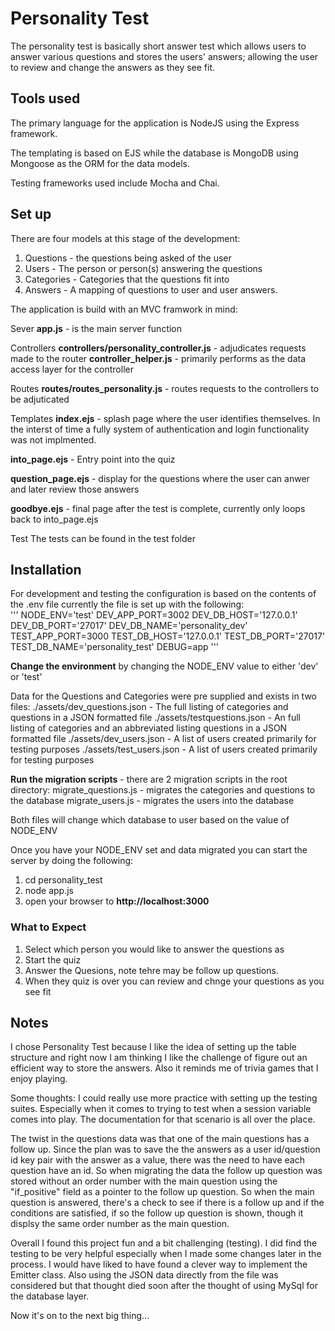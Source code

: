 # Personality Test

The personality test is basically short answer test which allows users to answer various 
questions and stores the users' answers; allowing the user to review and change the answers
as they see fit.


## Tools used

The primary language for the application is NodeJS using the Express framework. 

The templating is based on EJS while the database is MongoDB using Mongoose as the ORM for the 
data models.

Testing frameworks used include Mocha and Chai.


## Set up

There are four models at this stage of the development:
1. Questions  - the questions being asked of the user
2. Users      - The person or person(s) answering the questions
3. Categories - Categories that the questions fit into
4. Answers    - A mapping of questions to user and user answers.

The application is build with an MVC framwork in mind:

Sever
**app.js** - is the main server function

Controllers
**controllers/personality_controller.js** - adjudicates requests made to the router 
**controller_helper.js** - primarily performs as the data access layer for the controller

Routes
**routes/routes_personality.js** - routes requests to the controllers to be adjuticated

Templates
**index.ejs** - splash page where the user identifies themselves. In the interst of time a fully
             system of authentication and login functionality was not implmented.

**into_page.ejs** - Entry point into the quiz

**question_page.ejs** - display for the questions where the user can anwer and later review those answers

**goodbye.ejs** - final page after the test is complete, currently only loops back to into_page.ejs

Test 
The tests can be found in the test folder


## Installation

For development and testing the configuration is based on the contents of the .env file
currently the file is set up with the following:           
'''
NODE_ENV='test'
DEV_APP_PORT=3002
DEV_DB_HOST='127.0.0.1'
DEV_DB_PORT='27017'
DEV_DB_NAME='personality_dev'
TEST_APP_PORT=3000
TEST_DB_HOST='127.0.0.1'
TEST_DB_PORT='27017'
TEST_DB_NAME='personality_test'
DEBUG=app
'''

**Change the environment** by changing the NODE_ENV value to either 'dev' or 'test'

Data for the Questions and Categories were pre supplied and exists in two files:
./assets/dev_questions.json - The full listing of categories and questions in a JSON formatted file
./assets/testquestions.json -  An full listing of categories and an abbreviated listing questions in a JSON formatted file
./assets/dev_users.json - A list of users created primarily for testing purposes
./assets/test_users.json - A list of users created primarily for testing purposes


**Run the migration scripts** - there are 2 migration scripts in the root directory:
migrate_questions.js - migrates the categories and questions to the database
migrate_users.js - migrates the users into the database

Both files will change which database to user based on the value of NODE_ENV 

Once you have your NODE_ENV set and data migrated  you can start the server by doing the following:

1. cd personality_test
2. node app.js
3. open your browser to **http://localhost:3000** 

### What to Expect
1. Select which person you would like to answer the questions as
2. Start the quiz
3. Answer the Quesions, note tehre may be follow up questions.
4. When they quiz is over you can review and chnge your questions as you see fit


## Notes

I chose Personality Test because I like the idea of setting up the table structure and right now I am thinking I like the challenge of figure out an efficient way to store the answers. Also it reminds me of trivia games that I enjoy playing.

Some thoughts:
I could really use more practice with setting up the testing suites. Especially when it comes to trying to test when a session variable comes
into play. The documentation for that scenario is all over the place.

The twist in the questions data was that one of the main questions has a follow up. Since the plan was to save the the answers as a 
user id/question id key pair with the answer as a value, there was the need to have each question have an id. So when migrating the data
the follow up question was stored without an order number with the main question using the "if_positive" field as a pointer to the follow up
question. So when the main question is answered, there's a check to see if there is a follow up and if the conditions are satisfied, if so the
follow up question is shown, though it displsy the same order number as the main question.

Overall I found this project fun and a bit challenging (testing). I did find the testing to be very helpful especially when I made some 
changes later in the process. I would have liked to have found a clever way to implement the Emitter class. Also using the JSON data directly
from the file was considered but that thought died soon after the thought of using MySql for the database layer. 

Now it's on to the next big thing...
